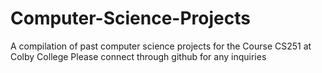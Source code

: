 # Computer-Science-Projects
A compilation of past computer science projects for the Course CS251 at Colby College
Please connect through github for any inquiries 
